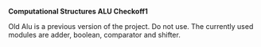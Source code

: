 __Computational Structures ALU Checkoff1__

Old Alu is a previous version of the project. Do not use.
The currently used modules are adder, boolean, comparator and shifter.
